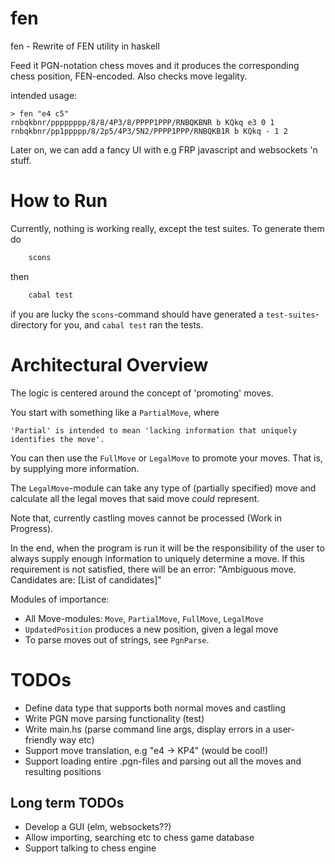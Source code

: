 fen 
===

fen - Rewrite of FEN utility in haskell


Feed it PGN-notation chess moves and it produces the corresponding chess position, FEN-encoded.
Also checks move legality.

intended usage:

    > fen "e4 c5"
    rnbqkbnr/pppppppp/8/8/4P3/8/PPPP1PPP/RNBQKBNR b KQkq e3 0 1
    rnbqkbnr/pp1ppppp/8/2p5/4P3/5N2/PPPP1PPP/RNBQKB1R b KQkq - 1 2

Later on, we can add a fancy UI with e.g FRP javascript and websockets 'n stuff.

# How to Run
Currently, nothing is working really, except the test suites. To generate them do
```bash
    scons
```
then
```bash
    cabal test
```
if you are lucky the `scons`-command should have generated a `test-suites`-directory for you,
and `cabal test` ran the tests.

# Architectural Overview
The logic is centered around the concept of 'promoting' moves.

You start with something like a `PartialMove`, where 
```
'Partial' is intended to mean 'lacking information that uniquely identifies the move'.
```
You can then use the `FullMove` or `LegalMove` to promote your moves. That is, by supplying more information.

The `LegalMove`-module can take any type of (partially specified) move and calculate all the legal moves that said move *could* represent.

Note that, currently castling moves cannot be processed (Work in Progress).

In the end, when the program is run it will be the responsibility of the user to always supply enough information to uniquely determine a move.
If this requirement is not satisfied, there will be an error: "Ambiguous move. Candidates are: [List of candidates]"

Modules of importance:
- All Move-modules: `Move`, `PartialMove`, `FullMove`, `LegalMove`
- `UpdatedPosition` produces a new position, given a legal move
- To parse moves out of strings, see `PgnParse`.

# TODOs
- Define data type that supports both normal moves and castling
- Write PGN move parsing functionality (test)
- Write main.hs (parse command line args, display errors in a user-friendly way etc)
- Support move translation, e.g "e4 -> KP4" (would be cool!)
- Support loading entire .pgn-files and parsing out all the moves and resulting positions


## Long term TODOs
- Develop a GUI (elm, websockets??)
- Allow importing, searching etc to chess game database
- Support talking to chess engine
